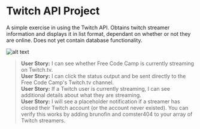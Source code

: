 # Twitch API Project

A simple exercise in using the Twitch API. Obtains twitch streamer information and displays it in list format, dependant on whether or not they are online. Does not yet contain database functionality.

![alt text](https://caleb-ellis.github.io/images/twitch.png)

>**User Story:** I can see whether Free Code Camp is currently streaming on Twitch.tv.<br>
>**User Story:** I can click the status output and be sent directly to the Free Code Camp's Twitch.tv channel.<br>
>**User Story:** If a Twitch user is currently streaming, I can see additional details about what they are streaming.<br>
>**User Story:** I will see a placeholder notification if a streamer has closed their Twitch account (or the account never existed). You can verify this works by adding brunofin and comster404 to your array of Twitch streamers.<br>
